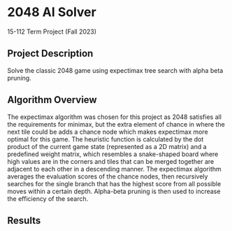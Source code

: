 # 2048 AI Solver
15-112 Term Project (Fall 2023)

## Project Description
Solve the classic 2048 game using expectimax tree search with alpha beta pruning.

## Algorithm Overview
The expectimax algorithm was chosen for this project as 2048 satisfies all the requirements for minimax, but the extra element of chance in where the next tile could be adds a chance node which makes expectimax more optimal for this game. The heuristic function is calculated by the dot product of the current game state (represented as a 2D matrix) and a predefined weight matrix, which resembles a snake-shaped board where high values are in the corners and tiles that can be merged together are adjacent to each other in a descending manner. The expectimax algorithm averages the evaluation scores of the chance nodes, then recursively searches for the single branch that has the highest score from all possible moves within a certain depth. Alpha-beta pruning is then used to increase the efficiency of the search.

## Results
<!-- As of now, the expectimax algorithm consistently reaches 128 and occasionally reaches 256 or 512. -->
